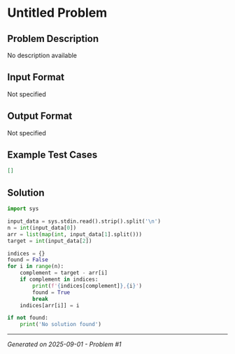 # Untitled Problem

## Problem Description
No description available

## Input Format
Not specified

## Output Format
Not specified

## Example Test Cases
```json
[]
```

## Solution
```python
import sys

input_data = sys.stdin.read().strip().split('\n')
n = int(input_data[0])
arr = list(map(int, input_data[1].split()))
target = int(input_data[2])

indices = {}
found = False
for i in range(n):
    complement = target - arr[i]
    if complement in indices:
        print(f'{indices[complement]},{i}')
        found = True
        break
    indices[arr[i]] = i

if not found:
    print('No solution found')
```

---
*Generated on 2025-09-01 - Problem #1*